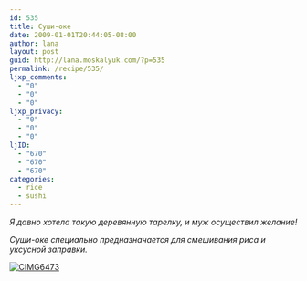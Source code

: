 ```yaml
---
id: 535
title: Суши-оке
date: 2009-01-01T20:44:05-08:00
author: lana
layout: post
guid: http://lana.moskalyuk.com/?p=535
permalink: /recipe/535/
ljxp_comments:
  - "0"
  - "0"
  - "0"
ljxp_privacy:
  - "0"
  - "0"
  - "0"
ljID:
  - "670"
  - "670"
  - "670"
categories:
  - rice
  - sushi
---
```

_Я давно хотела такую деревянную тарелку, и муж осуществил желание!_

_Суши-оке специально предназначается для смешивания риса и уксусной заправки._

<a class="flickr-image" title="CIMG6473" rel="flickr-mgr" href="http://www.flickr.com/photos/67405678@N00/3157762117/"><img class="flickr-large" longdesc="http://farm4.static.flickr.com/3246/3157762117_d09ba8edbe_o.jpg" src="http://farm4.static.flickr.com/3246/3157762117_04701dff74.jpg" alt="CIMG6473" /></a>